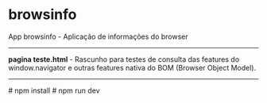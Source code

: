 # browsinfo
App browsinfo - Aplicação de informações do browser
<hr>
<b>pagina teste.html</b> - Rascunho para testes de consulta das features do window.navigator e outras 
features nativa do BOM (Browser Object Model).
<hr>
# npm install
# npm run dev  